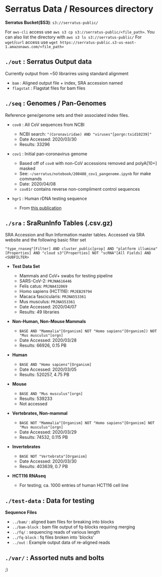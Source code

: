 # Serratus Data / Resources directory

**Serratus Bucket($S3)**: `s3://serratus-public/`

For `aws-cli` access use `aws s3 cp s3://serratus-public/<file_path>`.
You can also list the directory with `aws s3 ls s3://serratus-public/`
For `wget`/`curl` access use `wget https://serratus-public.s3-us-east-1.amazonaws.com/<file_path>`

## `./out` : Serratus Output data
Currently output from ~50 librarires using standard alignment
- `bam` : Aligned output file + index, SRA accession named
- `flagstat` : Flagstat files for bam files

## `./seq` : Genomes / Pan-Genomes
Reference gene/genome sets and their associated index files.

- `cov0`  : All CoV sequences from NCBI
	- NCBI search: `"(Coronaviridae) AND "viruses"[porgn:txid10239]"`
	- Date Accessed: 2020/03/30
	- Results: 33296

- `cov1`  : Initial pan-coronavirus genome
	- Based off of `cov0` with non-CoV accessions removed and polyA[10+] masked
	- See: `~/serratus/notebook/200408_cov1_pangenome.ipynb` for make commands
	- Date: 2020/04/08
	- `cov01r` contains reverse non-compliment control sequences

- `hgr1`  : Human rDNA testing sequence
	- From [this publication](https://www.biorxiv.org/content/10.1101/118760v2)


## `./sra` : SraRunInfo Tables (.csv.gz)
SRA Accession and Run Information master tables. Accessed via SRA website and the following basic filter set

```
"type_rnaseq"[Filter] AND cluster_public[prop] AND "platform illumina"[Properties] AND "cloud s3"[Properties] NOT "scRNA"[All Fields] AND <SUBFILTER>
```

- **Test Data Set**
	- Mammals and CoV+ swabs for testing pipeline
	- SARS-CoV-2: `PRJNA616446`
	- Felis catus: `PRJNA432069`
	- Homo sapiens (HCT116): `PRJEB29794`
	- Macaca fascicularis: `PRJNA553361`
	- Mus musculus: `PRJNA553361`
	- Date Accessed: 2020/04/07
	- Results: 49 libraries

- **Non-Human, Non-Mouse Mammals**
	- `BASE AND "Mammalia"[Organism] NOT "Homo sapiens"[Organism]) NOT "Mus musculus"[orgn]`
	- Date Accessed: 2020/03/28
	- Results: 66926, 0.15 PB

- **Human**
	- `BASE AND "Homo sapiens"[Organism]`
	- Date Accessed: 2020/03/05
	- Results: 520257, 4.75 PB

- **Mouse**
	- `BASE AND "Mus musculus"[orgn]`
	- Results: 539233
	- Not accessed

- **Vertebrates, Non-mammal**
	- `BASE NOT "Mammalia"[Organism] NOT "Homo sapiens"[Organism] NOT "Mus musculus"[orgn]`
	- Date Accessed: 2020/03/29
	- Results: 74532, 0.115 PB

- **Invertebrates**
	- `BASE NOT "Vertebrata"[Organism]`
	- Date Accessed: 2020/03/30
	- Results: 403639, 0.7 PB

- **HCT116 RNAseq**
	- For testing; ca. 1000 entries of human HCT116 cell line


## `./test-data` : Data for testing

**Sequence Files**
- `../bam/` : aligned bam files for breaking into blocks
- `../bam-block` : bam file output of fq-blocks requiring merging
- `../fq/`  : sequencing reads of various length
- `../fq-block` : fq files broken into 'blocks'
- `../out` : Example output data of re-aligned reads

## `./var/` : Assorted nuts and bolts
;)

